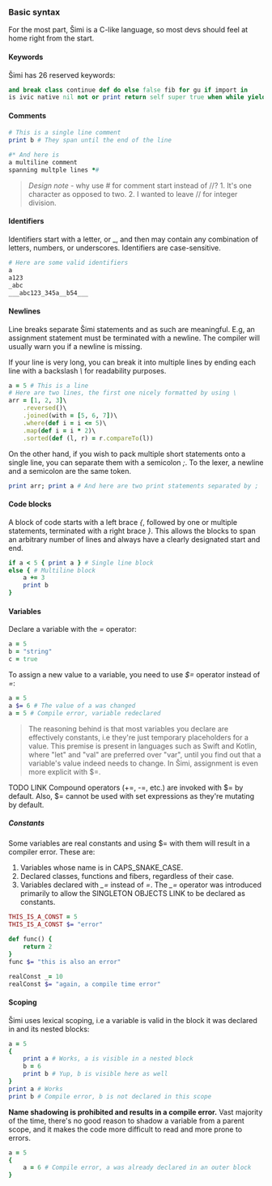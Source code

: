 ### Basic syntax

For the most part, Šimi is a C-like language, so most devs should feel at home right from the start.

#### Keywords
Šimi has 26 reserved keywords:
```ruby
and break class continue def do else false fib for gu if import in 
is ivic native nil not or print return self super true when while yield
```

#### Comments
```ruby
# This is a single line comment
print b # They span until the end of the line

#* And here is
a multiline comment
spanning multple lines *#
```

> *Design note* - why use # for comment start instead of //? 1. It's one character as opposed to two. 2. I wanted to leave // for integer division.

#### Identifiers
Identifiers start with a letter, or _, and then may contain any combination of letters, numbers, or underscores. Identifiers are case-sensitive.
```ruby
# Here are some valid identifiers
a
a123
_abc
___abc123_345a__b54___
```

#### Newlines
Line breaks separate Šimi statements and as such are meaningful. E.g, an assignment statement must be terminated with a newline. The compiler will usually warn you if a newline is missing.

If your line is very long, you can break it into multiple lines by ending each line with a backslash *\\* for readability purposes.
```ruby
a = 5 # This is a line
# Here are two lines, the first one nicely formatted by using \
arr = [1, 2, 3]\
    .reversed()\
    .joined(with = [5, 6, 7])\
    .where(def i = i <= 5)\
    .map(def i = i * 2)\
    .sorted(def (l, r) = r.compareTo(l))
```

On the other hand, if you wish to pack multiple short statements onto a single line, you can separate them with a semicolon *;*. To the lexer, a newline and a semicolon are the same token.
```ruby
print arr; print a # And here are two print statements separated by ;
```

#### Code blocks
A block of code starts with a left brace *{*, followed by one or multiple statements, terminated with a right brace *}*. This allows the blocks to span an arbitrary number of lines and always have a clearly designated start and end.
```ruby
if a < 5 { print a } # Single line block
else { # Multiline block
    a += 3
    print b
}
```

#### Variables
Declare a variable with the *=* operator:
```ruby
a = 5
b = "string"
c = true
```

To assign a new value to a variable, you need to use *$=* operator instead of *=*:
```ruby
a = 5
a $= 6 # The value of a was changed
a = 5 # Compile error, variable redeclared
```

> The reasoning behind is that most variables you declare are effectively constants, i.e they're just temporary placeholders for a value. This premise is present in languages such as Swift and Kotlin, where "let" and "val" are preferred over "var", until you find out that a variable's value indeed needs to change. In Šimi, assignment is even more explicit with $=.

TODO LINK Compound operators (+=, -=, etc.) are invoked with $= by default. Also, $= cannot be used with set expressions as they're mutating by default.

##### Constants
Some variables are real constants and using $= with them will result in a compiler error. These are:
1. Variables whose name is in CAPS_SNAKE_CASE.
2. Declared classes, functions and fibers, regardless of their case.
3. Variables declared with *_=* instead of *=*. The *_=* operator was introduced primarily to allow the SINGLETON OBJECTS LINK to be declared as constants.
```ruby
THIS_IS_A_CONST = 5
THIS_IS_A_CONST $= "error"

def func() {
    return 2
}
func $= "this is also an error"

realConst _= 10
realConst $= "again, a compile time error"
```

#### Scoping
Šimi uses lexical scoping, i.e a variable is valid in the block it was declared in and its nested blocks:
```ruby
a = 5
{
    print a # Works, a is visible in a nested block
    b = 6
    print b # Yup, b is visible here as well
}
print a # Works
print b # Compile error, b is not declared in this scope
```

**Name shadowing is prohibited and results in a compile error.** Vast majority of the time, there's no good reason to shadow a variable from a parent scope, and it makes the code more difficult to read and more prone to errors.
```ruby
a = 5
{
    a = 6 # Compile error, a was already declared in an outer block
}
```